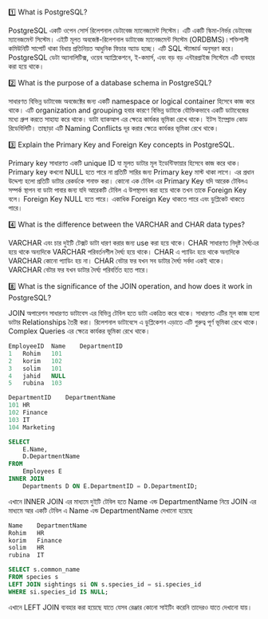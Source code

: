 1️⃣ What is PostgreSQL?

PostgreSQL একটি ওপেন সোর্স রিলেশনাল ডেটাবেজ ম্যানেজমেন্ট সিস্টেম। এটি একটি স্কিমা-নির্ভর ডেটাবেজ ম্যানেজমেন্ট সিস্টেম। এইটি মূলত অবজেক্ট-রিলেশনাল ডাটাবেজ ম্যানেজমেন্ট সিস্টেম (ORDBMS)।শক্তিশালী কমিউনিটি সাপোর্ট থাকা বিধায় প্রতিনিয়ত আধুনিক ফিচার অ্যাড হচ্ছে। এটি SQL স্ট্যান্ডার্ড অনুসরণ করে। PostgreSQL ডেটা অ্যানালিটিক্স, ওয়েব অ্যাপ্লিকেশনে, ই-কমার্স, এবং বড় বড় এন্টারপ্রাইজ সিস্টেমে এটি ব্যবহার করা হয়ে থাকে।

2️⃣ What is the purpose of a database schema in PostgreSQL?

সাধারণত বিভিন্ন ডাটাবেজ অবজেক্টের জন্য একটি namespace or  logical container হিসেবে কাজ করে থাকে।  এটি organization and grouping  হবার কারণে বিভিন্ন ডাটাকে যৌক্তিকভাবে একটি ডাটাবেজের মধ্যে গ্রুপ করতে সাহায্য করে থাকে।  ডাটা ব্যাকআপ এর ক্ষেত্রে কার্যকর ভূমিকা রেখে থাকে।  ইটস ইম্প্রোভ কোড রিডেবিলিটি।  তাছাড়া এটি Naming Conflicts দূর করার ক্ষেত্রে কার্যকর ভূমিকা রেখে থাকে। 

3️⃣ Explain the Primary Key and Foreign Key concepts in PostgreSQL.

Primary key সাধারণত একটি unique ID যা মূলত ডাটার মূল ইডেন্টিফায়ার হিসেবে কাজ করে থাক। Primary key কখনো NULL হতে পারে না প্রতিটি সারির জন্য Primary key মাস্ট থাকা লাগে।  এর প্রধান উদ্দেশ্য হলো প্রতিটি ডাটার রেকর্ডকে শনাক্ত করা।
কোনো এক টেবিল এর Primary Key  যদি আরেক টেবিলএ সম্পর্ক স্থাপন বা ডাটা পাবার জন্য যদি আরেকটি টেবিল এ উপস্থাপন করা হয়ে থাকে তখন তাকে Foreign Key বলে। Foreign Key NULL হতে পারে।  একাধিক Foreign Key থাকতে পারে এবং ডুপ্লিকেট থাকতে পারে।  

4️⃣ What is the difference between the VARCHAR and CHAR data types?

VARCHAR এবং চার দুইটি টেক্সট ডাটা ধারণ করার জন্য use করা হয়ে থাকে। CHAR সাধারণত নিদৃষ্ট দৈর্ঘ্যএর হয়ে থাকে অন্যদিকে VARCHAR পরিবর্তনশীল দৈর্ঘ্য হয়ে থাকে। CHAR এ প্যাডিং হয়ে থাকে অন্যদিকে VARCHAR কোনো প্যাডিং হয় না। CHAR বেটার ফর যখন সব ডাটার দৈর্ঘ্য সর্বদা একই থাকে।  VARCHAR বেটার ফর যখন ডাটার দৈর্ঘ্য পরিবর্তিত হতে পারে।

8️⃣ What is the significance of the JOIN operation, and how does it work in PostgreSQL?

JOIN অপারেশন সাধারণত ডাটাবেস এর বিভিন্ন টেবিল হতে ডাটা একত্রিত করে থাকে। সাধারণত এটির মূল কাজ হলো ডাটার Relationships তৈরী করা।   রিলেশনাল ডাটাবেসে এ ডুপ্লিকেশন এড়াতে এটি গুরুত্ব পূর্ণ ভূমিকা রেখে থাকে।  Complex Queries এর ক্ষেত্রে কার্যকর ভূমিকা রেখে থাকে। 

```sql
EmployeeID	Name	DepartmentID
1	Rohim	101
2	korim	102
3	solim	101
4	jahid	NULL
5	rubina	103
```

```sql
DepartmentID	DepartmentName
101	HR
102	Finance
103	IT
104	Marketing
```

```sql
SELECT
    E.Name,
    D.DepartmentName
FROM
    Employees E
INNER JOIN
    Departments D ON E.DepartmentID = D.DepartmentID;
```

এখানে INNER JOIN এর মাধ্যমে দুইটি টেবিল হতে Name এন্ড DepartmentName নিয়ে JOIN এর মাধ্যমে আর একটি টেবিল এ Name এন্ড DepartmentName দেখানো হয়েছে 

```sql
Name 	DepartmentName
Rohim	HR
korim	Finance
solim	HR
rubina	IT
```
```sql
SELECT s.common_name
FROM species s
LEFT JOIN sightings si ON s.species_id = si.species_id
WHERE si.species_id IS NULL;
```
এখানে LEFT JOIN ব্যবহার করা হয়েছে যাতে যেসব রেঞ্জার কোনো সাইটিং করেনি তাদেরও যাতে দেখানো যায়।